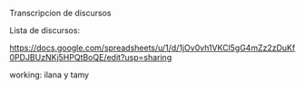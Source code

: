 Transcripcion de discursos

Lista de discursos:

https://docs.google.com/spreadsheets/u/1/d/1jOv0vh1VKCl5gG4mZz2zDuKf0PDJBUzNKj5HPQtBoQE/edit?usp=sharing

working: ilana y tamy